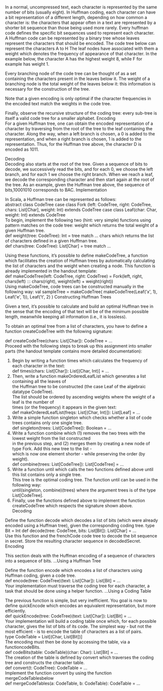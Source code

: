 In a normal, uncompressed text, each character is represented by the same number of bits (usually eight). In Huffman coding, each character can have a bit representation of a different length, depending on how common a character is: the characters that appear often in a text are represented by a shorter bit sequence than those being used more rarely. Every huffman code defines the specific bit sequences used to represent each character.
A Huffman code can be represented by a binary tree whose leaves represent the characters that should be encoded. The code tree below can represent the characters A to H
The leaf nodes have associated with them a weight which denotes the frequency of appearance of that character. In the example below, the character A has the highest weight 8, while F for example has weight 1.

Every branching node of the code tree can be thought of as a set containing the characters present in the leaves below it. The weight of a branching node is the total weight of the leaves below it: this information is necessary for the construction of the tree.

Note that a given encoding is only optimal if the character frequencies in the encoded text match the weights in the code tree.

Finally, observe the recursive structure of the coding tree: every sub-tree is itself a valid code tree for a smaller alphabet.
Encoding<br>
For a given Huffman tree, one can obtain the encoded representation of a character by traversing from the root of the tree to the leaf containing the character. Along the way, when a left branch is chosen, a 0 is added to the representation, and when a right branch is chosen, 1 is added to the representation. Thus, for the Huffman tree above, the character D is encoded as 1011.

Decoding<br>
Decoding also starts at the root of the tree. Given a sequence of bits to decode, we successively read the bits, and for each 0, we choose the left branch, and for each 1 we choose the right branch. When we reach a leaf, we decode the corresponding character and then start again at the root of the tree. As an example, given the Huffman tree above, the sequence of bits,10001010 corresponds to BAC.
Implementation

In Scala, a Huffman tree can be represented as follows:<br>
abstract class CodeTree
case class Fork (left: CodeTree, right: CodeTree, chars: List[Char], weight: Int) extends CodeTree
case class Leaf(char: Char, weight: Int) extends CodeTree<br>
To begin, implement the following two (hint: very simple) functions using pattern matches on the code tree:
weight which returns the total weight of a given Huffman tree.<br>def weight(tree: CodeTree): Int = tree match ...
chars which returns the list of characters defined in a given Huffman tree.<br>def chars(tree: CodeTree): List[Char] = tree match ...

Using these functions, it’s possible to define makeCodeTree, a function which facilitates the creation of Huffman trees by automatically calculating the list of characters and the weight when creating a node. This function is already implemented in the handout template:<br>
def makeCodeTree(left: CodeTree, right: CodeTree) =
  Fork(left, right, chars(left) ::: chars(right), weight(left) + weight(right))<br>
 Using makeCodeTree, code trees can be constructed manually in the following way:
val sampleTree = makeCodeTree(
  makeCodeTree(Leaf('x', 1), Leaf('e', 1)),
  Leaf('t', 2)
)
Constructing Huffman Trees

Given a text, it’s possible to calculate and build an optimal Huffman tree in the sense that the encoding of that text will be of the minimum possible length, meanwhile keeping all information (i.e., it is lossless).

To obtain an optimal tree from a list of characters, you have to define a function createCodeTree with the following signature:<br>

def createCodeTree(chars: List[Char]): CodeTree = ...
<br>Proceed with the following steps to break up this assignment into smaller parts (the handout template contains more detailed documentation):<br>

1) Begin by writing a function times which calculates the frequency of each character in the text: <br>
   def times(chars: List[Char]): List[(Char, Int)] = ...<br>
2) Then, write a function makeOrderedLeafList which generates a list containing all the leaves of <br>
   the Huffman tree to be constructed (the case Leaf of the algebraic datatype CodeTree). <br>
   The list should be ordered by ascending weights where the weight of a leaf is the number of <br>
   times (or the frequency) it appears in the given text: <br>
   def makeOrderedLeafList(freqs: List[(Char, Int)]): List[Leaf] = ...<br>
3) Write a simple function singleton which checks whether a list of code trees contains only one single tree.<br>
   def singleton(trees: List[CodeTree]): Boolean = ...
4) Write a function combine which (1) removes the two trees with the lowest weight from the list constructed<br>
   in the previous step, and (2) merges them by creating a new node of type Fork. Add this new tree to the list - <br>
   which is now one element shorter - while preserving the order (by weight). <br>
   def combine(trees: List[CodeTree]): List[CodeTree] = ...<br>
5) Write a function until which calls the two functions defined above until this list contains only a single tree.<br>
   This tree is the optimal coding tree. The function until can be used in the following way:<br>
   until(singleton, combine)(trees) where the argument trees is of the type List[CodeTree].<br>
6) Finally, use the functions defined above to implement the function createCodeTree which respects the signature shown above.<br>
Decoding

Define the function decode which decodes a list of bits (which were already encoded using a Huffman tree), given the corresponding coding tree.
type Bit = Int
def decode(tree: CodeTree, bits: List[Bit]): List[Char] = ...
<br>
Use this function and the frenchCode code tree to decode the bit sequence in secret. Store the resulting character sequence in decodedSecret.
Encoding

This section deals with the Huffman encoding of a sequence of characters into a sequence of bits.
…Using a Huffman Tree

Define the function encode which encodes a list of characters using Huffman coding, given a code tree.
<br>
def encode(tree: CodeTree)(text: List[Char]): List[Bit] = ...
<br>
Your implementation must traverse the coding tree for each character, a task that should be done using a helper function.
…Using a Coding Table

The previous function is simple, but very inefficient. You goal is now to define quickEncode which encodes an equivalent representation, but more efficiently.
<br>
def quickEncode(tree: CodeTree)(text: List[Char]): List[Bit] = ...
<br>
Your implementation will build a coding table once which, for each possible character, gives the list of bits of its code. The simplest way - but not the most efficient - is to encode the table of characters as a list of pairs.<br>
type CodeTable = List[(Char, List[Bit])]<br>
The encoding must then be done by accessing the table, via a functioncodeBits.<br>
def codeBits(table: CodeTable)(char: Char): List[Bit] = ...
<br>The creation of the table is defined by convert which traverses the coding tree and constructs the character table.<br>
def convert(t: CodeTree): CodeTable = ...
<br>Implement the function convert by using the function mergeCodeTablesbelow<br>
def mergeCodeTables(a: CodeTable, b: CodeTable): CodeTable = ...

